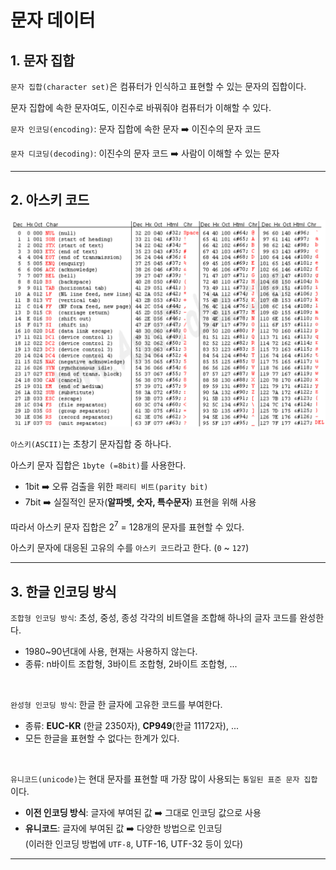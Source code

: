# 문자 데이터

## 1. 문자 집합

`문자 집합(character set)`은 컴퓨터가 인식하고 표현할 수 있는 문자의 집합이다.<br>

문자 집합에 속한 문자여도, 이진수로 바꿔줘야 컴퓨터가 이해할 수 있다.<br>

`문자 인코딩(encoding)`: 문자 집합에 속한 문자 :arrow_right: 이진수의 문자 코드<br>

`문자 디코딩(decoding)`: 이진수의 문자 코드 :arrow_right: 사람이 이해할 수 있는 문자<br>

---

## 2. 아스키 코드

<img src="./img/computer-structure-0106.png" width="650px">

`아스키(ASCII)`는 초창기 문자집합 중 하나다.<br>

아스키 문자 집합은 `1byte (=8bit)`를 사용한다.<br>

- 1bit :arrow_right: 오류 검출을 위한 `패리티 비트(parity bit)`<br>
- 7bit :arrow_right: 실질적인 문자(**알파벳, 숫자, 특수문자**) 표현을 위해 사용<br>

따라서 아스키 문자 집합은 2<sup>7</sup> = 128개의 문자를 표현할 수 있다.<br>

아스키 문자에 대응된 고유의 수를 `아스키 코드`라고 한다. (`0` ~ `127`)<br>

---

## 3. 한글 인코딩 방식

`조합형 인코딩 방식`: 초성, 중성, 종성 각각의 비트열을 조합해 하나의 글자 코드를 완성한다.<br>

- 1980~90년대에 사용, 현재는 사용하지 않는다.<br>
- 종류: n바이트 조합형, 3바이트 조합형, 2바이트 조합형, ...<br>

<br>

`완성형 인코딩 방식`: 한글 한 글자에 고유한 코드를 부여한다.<br>

- 종류: **EUC-KR** (한글 2350자), **CP949**(한글 11172자), ...<br>
- 모든 한글을 표현할 수 없다는 한계가 있다.<br>

<br>

`유니코드(unicode)`는 현대 문자를 표현할 때 가장 많이 사용되는 `통일된 표준 문자 집합`이다.<br>

- **이전 인코딩 방식**: 글자에 부여된 값 :arrow_right: 그대로 인코딩 값으로 사용<br>
- **유니코드**: 글자에 부여된 값 :arrow_right: 다양한 방법으로 인코딩<br>(이러한 인코딩 방법에 `UTF-8`, UTF-16, UTF-32 등이 있다)<br>

---



